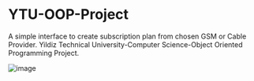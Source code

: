 # YTU-OOP-Project

A simple interface to create subscription plan from chosen GSM or Cable Provider. 
Yildiz Technical University-Computer Science-Object Oriented Programming Project.

![image](https://user-images.githubusercontent.com/87299676/159768090-a75c90d8-640d-4970-b14c-4e481c973eed.png)


